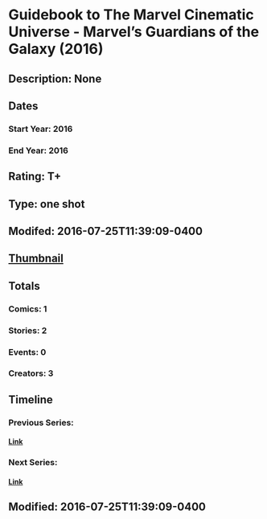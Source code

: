 # Guidebook to The Marvel Cinematic Universe - Marvel’s Guardians of the Galaxy (2016)
## Description: None
## Dates
### Start Year: 2016
### End Year: 2016
## Rating: T+
## Type: one shot
## Modifed: 2016-07-25T11:39:09-0400
## [Thumbnail](http://i.annihil.us/u/prod/marvel/i/mg/3/a0/5787a551e0f61.jpg)
## Totals
### Comics: 1
### Stories: 2
### Events: 0
### Creators: 3
## Timeline
### Previous Series: 
#### [Link]()
### Next Series: 
#### [Link]()
## Modified: 2016-07-25T11:39:09-0400